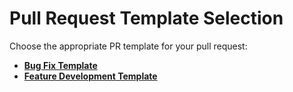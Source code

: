 # Pull Request Template Selection

Choose the appropriate PR template for your pull request:
- [**Bug Fix Template**](?expand=1&template=bug_fix_template.md)
- [**Feature Development Template**](?expand=1&template=feature_development_template.md)
